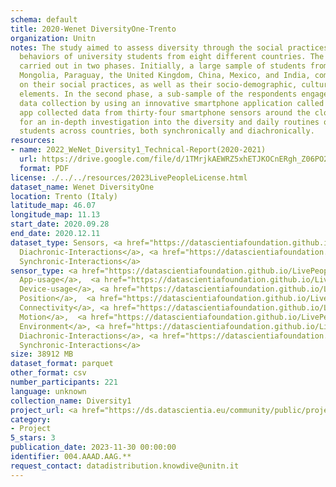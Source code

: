 ```yaml
---
schema: default
title: 2020-Wenet DiversityOne-Trento
organization: Unitn
notes: The study aimed to assess diversity through the social practices and daily
  behaviors of university students from eight different countries. The research was
  carried out in two phases. Initially, a large sample of students from Denmark, Italy,
  Mongolia, Paraguay, the United Kingdom, China, Mexico, and India, completed a survey
  on their social practices, as well as their socio-demographic, cultural, and psychological
  elements. In the second phase, a sub-sample of the respondents engaged in a four-week
  data collection by using an innovative smartphone application called iLog. This
  app collected data from thirty-four smartphone sensors around the clock, allowing
  for an in-depth investigation into the diversity and daily routines of university
  students across countries, both synchronically and diachronically.
resources:
- name: 2022_WeNet_Diversity1_Technical-Report(2020-2021)
  url: https://drive.google.com/file/d/1TMrjkAEWRZ5xhETJKOCnERgh_Z06PO2E/view?usp=drive_link
  format: PDF
license: ./../../resources/2023LivePeopleLicense.html
dataset_name: Wenet DiversityOne
location: Trento (Italy)
latitude_map: 46.07
longitude_map: 11.13
start_date: 2020.09.28
end_date: 2020.12.11
dataset_type: Sensors, <a href="https://datascientiafoundation.github.io/LivePeople/datasets/2020-DV1-Trento-Diachronic-Interactions/">
  Diachronic-Interactions</a>, <a href="https://datascientiafoundation.github.io/LivePeople/datasets/2020-DV1-Trento-Synchronic-Interactions/">
  Synchronic-Interactions</a>
sensor_type: <a href="https://datascientiafoundation.github.io/LivePeople/datasets/2020-DV1-Trento-App-usage/">
  App-usage</a>,  <a href="https://datascientiafoundation.github.io/LivePeople/datasets/2020-DV1-Trento-Device-usage/">
  Device-usage</a>, <a href="https://datascientiafoundation.github.io/LivePeople/datasets/2020-DV1-Trento-Position/">
  Position</a>,  <a href="https://datascientiafoundation.github.io/LivePeople/datasets/2020-DV1-Trento-Connectivity/">
  Connectivity</a>, <a href="https://datascientiafoundation.github.io/LivePeople/datasets/2020-DV1-Trento-Motion/">
  Motion</a>,  <a href="https://datascientiafoundation.github.io/LivePeople/datasets/2020-DV1-Trento-Environment/">
  Environment</a>, <a href="https://datascientiafoundation.github.io/LivePeople/datasets/2020-DV1-Trento-Diachronic-Interactions/">
  Diachronic-Interactions</a>, <a href="https://datascientiafoundation.github.io/LivePeople/datasets/2020-DV1-Trento-Synchronic-Interactions/">
  Synchronic-Interactions</a>
size: 38912 MB
dataset_format: parquet
other_format: csv
number_participants: 221
language: unknown
collection_name: Diversity1
project_url: <a href="https://ds.datascientia.eu/community/public/projects/e464583f-32eb-44c1-a455-91503b02b303">https://ds.datascientia.eu/community/public/projects/e464583f-32eb-44c1-a455-91503b02b303</a>
category:
- Project
5_stars: 3
publication_date: 2023-11-30 00:00:00
identifier: 004.AAAD.AAG.**
request_contact: datadistribution.knowdive@unitn.it
---
```

 